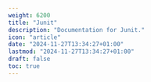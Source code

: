 ```yaml
---
weight: 6200
title: "Junit"
description: "Documentation for Junit."
icon: "article"
date: "2024-11-27T13:34:27+01:00"
lastmod: "2024-11-27T13:34:27+01:00"
draft: false
toc: true
---
```

